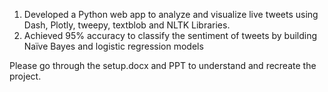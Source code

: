 1. Developed a Python web app to analyze and visualize live tweets using Dash, Plotly, tweepy, textblob and NLTK Libraries.
2. Achieved 95% accuracy to classify the sentiment of tweets by building Naïve Bayes and logistic regression models

Please go through the setup.docx and PPT to understand and recreate the project.

